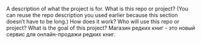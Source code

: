 A description of what the project is for.
What is this repo or project? (You can reuse the repo description you used earlier because this section doesn’t have to be long.)
How does it work?
Who will use this repo or project?
What is the goal of this project?
Магазин редких книг - это новый сервис для онлайн-продажи редких книг.
